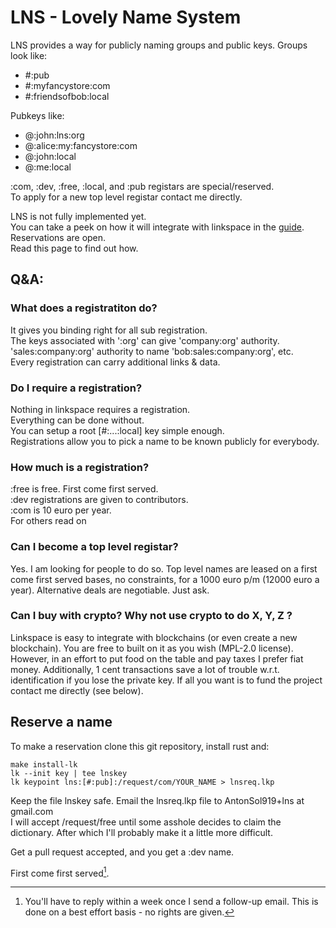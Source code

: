 # LNS - Lovely Name System

LNS provides a way for publicly naming groups and public keys.
Groups look like:

- #:pub
- #:myfancystore:com
- #:friendsofbob:local

Pubkeys like:

- @:john:lns:org
- @:alice:my:fancystore:com
- @:john:local
- @:me:local

:com, :dev, :free, :local, and :pub registars are special/reserved.  
To apply for a new top level registar contact me directly.  

LNS is not fully implemented yet.  
You can take a peek on how it will integrate with linkspace in the [guide](./docs/guide/index.html#ABELNS).  
Reservations are open.  
Read this page to find out how.  

## Q&A:

### What does a registratiton do?

It gives you binding right for all sub registration.  
The keys associated with ':org' can give 'company:org' authority.  
'sales:company:org' authority to name 'bob:sales:company:org', etc.  
Every registration can carry additional links & data.  

### Do I require a registration?

Nothing in linkspace requires a registration.  
Everything can be done without.  
You can setup a root [#:...:local] key simple enough.  
Registrations allow you to pick a name to be known publicly for everybody.  

### How much is a registration?

:free is free. First come first served.  
:dev registrations are given to contributors.  
:com is 10 euro per year.  
For others read on  

### Can I become a top level registar?

Yes. I am looking for people to do so.
Top level names are leased on a first come first served bases, no constraints, for a 1000 euro p/m (12000 euro a year).
Alternative deals are negotiable. Just ask.  

### Can I buy with crypto? Why not use crypto to do X, Y, Z ?

Linkspace is easy to integrate with blockchains (or even create a new blockchain).
You are free to built on it as you wish (MPL-2.0 license).
However, in an effort to put food on the table and pay taxes I prefer fiat money.
Additionally, 1 cent transactions save a lot of trouble w.r.t. identification if you lose the private key.
If all you want is to fund the project contact me directly (see below).

## Reserve a name

To make a reservation clone this git repository, install rust and:

```terminal
make install-lk
lk --init key | tee lnskey
lk keypoint lns:[#:pub]:/request/com/YOUR_NAME > lnsreq.lkp
```

Keep the file lnskey safe.
Email the lnsreq.lkp file to AntonSol919+lns at gmail.com  
I will accept /request/free until some asshole decides to claim the dictionary.
After which I'll probably make it a little more difficult.

Get a pull request accepted, and you get a :dev name.

First come first served[^1].

[^1]: You'll have to reply within a week once I send a follow-up email. This is done on a best effort basis - no rights are given.
